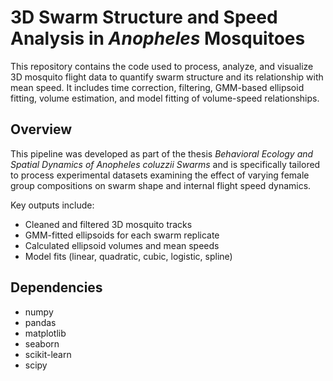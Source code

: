 # 3D Swarm Structure and Speed Analysis in *Anopheles* Mosquitoes

This repository contains the code used to process, analyze, and visualize 3D mosquito flight data to quantify swarm structure and its relationship with mean speed. It includes time correction, filtering, GMM-based ellipsoid fitting, volume estimation, and model fitting of volume-speed relationships.

## Overview

This pipeline was developed as part of the thesis *Behavioral Ecology and Spatial Dynamics of Anopheles coluzzii Swarms* and is specifically tailored to process experimental datasets examining the effect of varying female group compositions on swarm shape and internal flight speed dynamics.

Key outputs include:
- Cleaned and filtered 3D mosquito tracks
- GMM-fitted ellipsoids for each swarm replicate
- Calculated ellipsoid volumes and mean speeds
- Model fits (linear, quadratic, cubic, logistic, spline)

## Dependencies

- numpy  
- pandas  
- matplotlib  
- seaborn  
- scikit-learn  
- scipy  

